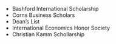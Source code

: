* Bashford International Scholarship
* Corns Business Scholars
* Dean’s List
* International Economics Honor Society
* Christian Kamm Schollarship

<!---
---
layout: archive
title: "Awards"
permalink: /publications/
author_profile: true
---

<!---
{% if author.googlescholar %}
  You can also find my articles on <u><a href="{{author.googlescholar}}">my Google Scholar profile</a>.</u>
{% endif %}

{% include base_path %}

{% for post in site.publications reversed %}
  {% include archive-single.html %}
{% endfor %}
